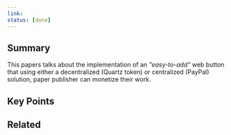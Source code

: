 ```yaml
---
link:
status: [done]
---
```


## Summary
This papers talks about the implementation of an *"easy-to-add"* web button that using either a decentralized (Quartz token) or centralized (PayPal) solution, paper publisher can monetize their work.

## Key Points

## Related